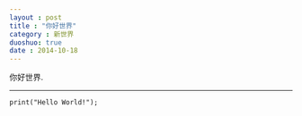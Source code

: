 ```yaml
---
layout : post
title : "你好世界"
category : 新世界
duoshuo: true
date : 2014-10-18
---
```


你好世界.
******

<!-- more -->

```
print("Hello World!");
```



